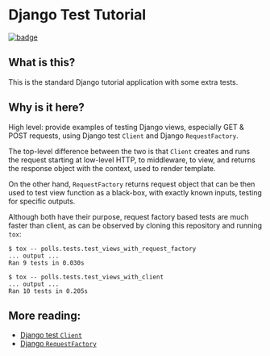 # Django Test Tutorial

[![badge](https://img.shields.io/travis/seporaitis/django-tutorial-tests/master.svg)](https://travis-ci.org/seporaitis/django-tutorial-tests/builds)

## What is this?

This is the standard Django tutorial application with some extra
tests.

## Why is it here?

High level: provide examples of testing Django views, especially GET &
POST requests, using Django test `Client` and Django `RequestFactory`.

The top-level difference between the two is that `Client` creates and
runs the request starting at low-level HTTP, to middleware, to view,
and returns the response object with the context, used to render
template.

On the other hand, `RequestFactory` returns request object that can be
then used to test view function as a black-box, with exactly known
inputs, testing for specific outputs.

Although both have their purpose, request factory based tests are much
faster than client, as can be observed by cloning this repository and
running `tox`:

``` shell
$ tox -- polls.tests.test_views_with_request_factory
... output ...
Ran 9 tests in 0.030s
```

``` shell
$ tox -- polls.tests.test_views_with_client
... output ...
Ran 10 tests in 0.205s
```

## More reading:

* [Django test `Client`](https://docs.djangoproject.com/en/dev/topics/testing/tools/)
* [Django `RequestFactory`](https://docs.djangoproject.com/en/1.11/topics/testing/advanced/#the-request-factory)
